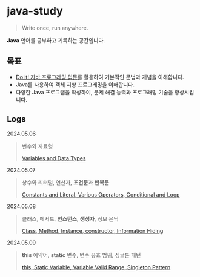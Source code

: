 # java-study

> Write once, run anywhere.

**Java** 언어를 공부하고 기록하는 공간입니다.

## 목표

- [Do it! 자바 프로그래밍 입문](https://product.kyobobook.co.kr/detail/S000001817902)를 활용하여 기본적인 문법과 개념을
  이해합니다.
- Java를 사용하여 객체 지향 프로그래밍을 이해합니다.
- 다양한 Java 프로그램을 작성하여, 문제 해결 능력과 프로그래밍 기술을 향상시킵니다.

## Logs

2024.05.06
> 변수와 자료형
>
> [Variables and Data Types](https://github.com/kmseunh/java-study/blob/main/study-logs/2024-05-06-java.md)

2024.05.07
> 상수와 리터럴, 연산자, **조건문**과 **반복문**
>
> [Constants and Literal, Various Operators, Conditional and Loop](https://github.com/kmseunh/java-study/blob/main/study-logs/2024-05-07-java.md)

2024.05.08
> 클래스, 메서드, **인스턴스**, **생성자**, 정보 은닉
>
> [Class, Method, Instance, constructor, Information Hiding](https://github.com/kmseunh/java-study/blob/main/study-logs/2024-05-08-java.md)

2024.05.09
> **this** 예약어, **static** 변수, 변수 유효 범위, 싱글톤 패턴
>
> [this, Static Variable, Variable Valid Range, Singleton Pattern](https://github.com/kmseunh/java-study/blob/main/study-logs/2024-05-09-java.md)
